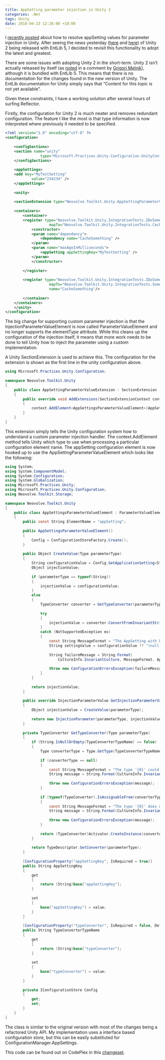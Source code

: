 ```yaml
---
title: AppSetting parameter injection in Unity 2
categories: .Net
tags: Unity
date: 2010-04-23 12:26:00 +10:00
---
```


I [recently posted][0] about how to resolve appSetting values for parameter injection in Unity. After seeing the news yesterday ([here][1] and [here][2]) of Unity 2 being released with EntLib 5, I decided to revisit this functionality to adopt the latest and greatest.

There are some issues with adopting Unity 2 in the short-term. Unity 2 isn’t actually released by itself (as [noted][3] in a comment by [Grigori Melnik][4]), although it is bundled with EntLib 5. This means that there is no documentation for the changes found in the new version of Unity. The EntLib documentation for Unity simply says that “Content for this topic is not yet available”.

Given these constraints, I have a working solution after several hours of surfing Reflector.

<!--more-->

Firstly, the configuration for Unity 2 is much neater and removes redundant configuration. The feature I like the most is that type information is now interpreted where previously it needed to be specified.

```xml
<?xml version="1.0" encoding="utf-8" ?>
<configuration>
     
    <configSections>
    <section name="unity"
                type="Microsoft.Practices.Unity.Configuration.UnityConfigurationSection, Microsoft.Practices.Unity.Configuration" />
    </configSections>
    
    <appSettings>
    <add key="MyTestSetting"
            value="234234" />
    </appSettings>
    
    <unity>
        
    <sectionExtension type="Neovolve.Toolkit.Unity.AppSettingParameterValueExtension, Neovolve.Toolkit.Unity" />
    
    <containers>
        <container>
        <register type="Neovolve.Toolkit.Unity.IntegrationTests.IDoSomething, Neovolve.Toolkit.Unity.IntegrationTests"
                    mapTo="Neovolve.Toolkit.Unity.IntegrationTests.CachedSomethingDone, Neovolve.Toolkit.Unity.IntegrationTests">
            <constructor>
            <param name="dependency">
                <dependency name="CacheSomething" />
            </param>
            <param name="maxAgeInMilliseconds">
                <appSetting appSettingKey="MyTestSetting" />
            </param>
            </constructor>
    
        </register>
    
        <register type="Neovolve.Toolkit.Unity.IntegrationTests.IDoSomething, Neovolve.Toolkit.Unity.IntegrationTests"
                    mapTo="Neovolve.Toolkit.Unity.IntegrationTests.SomethingDone, Neovolve.Toolkit.Unity.IntegrationTests"
                    name="CacheSomething"/>
    
        </container>
    </containers>
    </unity>
</configuration>
```

The big change for supporting custom parameter injection is that the InjectionParameterValueElement is now called ParameterValueElement and no longer supports the elementType attribute. While this cleans up the configuration of the injection itself, it means that more work needs to be done to tell Unity how to inject the parameter using a custom implementation. 

A Unity SectionExtension is used to achieve this. The configuration for the extension is shown as the first line in the unity configuration above.

```csharp
using Microsoft.Practices.Unity.Configuration;
    
namespace Neovolve.Toolkit.Unity
{
    public class AppSettingParameterValueExtension : SectionExtension
    {
        public override void AddExtensions(SectionExtensionContext context)
        {
            context.AddElement<AppSettingsParameterValueElement>(AppSettingsParameterValueElement.ElementName);
        }
    }
}
```

This extension simply tells the Unity configuration system how to understand a custom parameter injection handler. The context.AddElement method tells Unity which type to use when processing a particular configuration element name. The appSetting configuration element is now hooked up to use the AppSettingParameterValueElement which looks like the following:

```csharp
using System;
using System.ComponentModel;
using System.Configuration;
using System.Globalization;
using Microsoft.Practices.Unity;
using Microsoft.Practices.Unity.Configuration;
using Neovolve.Toolkit.Storage;
    
namespace Neovolve.Toolkit.Unity
{
    public class AppSettingsParameterValueElement : ParameterValueElement
    {
        public const String ElementName = "appSetting";
    
        public AppSettingsParameterValueElement()
        {
            Config = ConfigurationStoreFactory.Create();
        }
    
        public Object CreateValue(Type parameterType)
        {
            String configurationValue = Config.GetApplicationSetting<String>(AppSettingKey);
            Object injectionValue;
    
            if (parameterType == typeof(String))
            {
                injectionValue = configurationValue;
            }
            else
            {
                TypeConverter converter = GetTypeConverter(parameterType);
    
                try
                {
                    injectionValue = converter.ConvertFromInvariantString(configurationValue);
                }
                catch (NotSupportedException ex)
                {
                    const String MessageFormat = "The AppSetting with key '{0}' and value '{1}' cannot be converted to type '{2}'";
                    String settingValue = configurationValue ?? "(null)";
    
                    String failureMessage = String.Format(
                        CultureInfo.InvariantCulture, MessageFormat, AppSettingKey, settingValue, parameterType.FullName);
    
                    throw new ConfigurationErrorsException(failureMessage, ex);
                }
            }
    
            return injectionValue;
        }
    
        public override InjectionParameterValue GetInjectionParameterValue(IUnityContainer container, Type parameterType)
        {
            Object injectionValue = CreateValue(parameterType);
    
            return new InjectionParameter(parameterType, injectionValue);
        }
    
        private TypeConverter GetTypeConverter(Type parameterType)
        {
            if (String.IsNullOrEmpty(TypeConverterTypeName) == false)
            {
                Type converterType = Type.GetType(TypeConverterTypeName);
    
                if (converterType == null)
                {
                    const String MessageFormat = "The type '{0}' could not be loaded.";
                    String message = String.Format(CultureInfo.InvariantCulture, MessageFormat, TypeConverterTypeName);
    
                    throw new ConfigurationErrorsException(message);
                }
    
                if (typeof(TypeConverter).IsAssignableFrom(converterType) == false)
                {
                    const String MessageFormat = "The type '{0}' does not inherit from '{1}'.";
                    String message = String.Format(CultureInfo.InvariantCulture, MessageFormat, TypeConverterTypeName, typeof(TypeConverter).FullName);
    
                    throw new ConfigurationErrorsException(message);
                }
    
                return (TypeConverter)Activator.CreateInstance(converterType);
            }
    
            return TypeDescriptor.GetConverter(parameterType);
        }
    
        [ConfigurationProperty("appSettingKey", IsRequired = true)]
        public String AppSettingKey
        {
            get
            {
                return (String)base["appSettingKey"];
            }
    
            set
            {
                base["appSettingKey"] = value;
            }
        }
    
        [ConfigurationProperty("typeConverter", IsRequired = false, DefaultValue = null)]
        public String TypeConverterTypeName
        {
            get
            {
                return (String)base["typeConverter"];
            }
    
            set
            {
                base["typeConverter"] = value;
            }
        }
    
        private IConfigurationStore Config
        {
            get;
            set;
        }
    }
}
```

The class is similar to the original version with most of the changes being a refactored Unity API. My implementation uses a interface based configuration store, but this can be easily substituted for ConfigurationManager.AppSettings.

This code can be found out on CodePlex in this [changeset][5].

[0]: /2010/01/28/injecting-appsetting-values-via-unity/
[1]: http://www.alvinashcraft.com/2010/04/21/dew-drop-april-21-2010/?utm_source=feedburner&amp;utm_medium=feed&amp;utm_campaign=Feed%3A+alvinashcraft+%28Alvin+Ashcraft%27s+Morning+Dew%29
[2]: http://blog.cwa.me.uk/2010/04/21/the-morning-brew-584/?utm_source=feedburner&amp;utm_medium=feed&amp;utm_campaign=Feed%3A+ReflectivePerspective+%28Reflective+Perspective+-+Chris+Alcock%29
[3]: http://blogs.msdn.com/agile/archive/2010/04/20/microsoft-enterprise-library-5-0-released.aspx
[4]: http://blogs.msdn.com/agile/default.aspx
[5]: http://neovolve.codeplex.com/SourceControl/changeset/changes/58040
